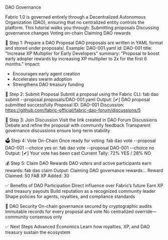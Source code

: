 DAO Governance

Fabric 1.0 is governed entirely through a Decentralized Autonomous Organization (DAO), ensuring that no centralized entity controls the platform.
This tutorial walks you through:
Submitting proposals
Discussing governance changes
Voting on-chain
Claiming DAO rewards

📝 Step 1: Prepare a DAO Proposal
DAO proposals are written in YAML format and stored under proposals/.
Example: DAO-001.yaml
id: DAO-001
title: "Increase XP Multiplier for Early Developers"
summary: "Proposal to boost early adopter rewards by increasing XP multiplier to 2x for the first 6 months."
impact:
  - Encourages early agent creation
  - Accelerates swarm adoption
  - Strengthens DAO treasury funding

🚀 Step 2: Submit Proposal
Submit a proposal using the Fabric CLI:
fab dao submit --proposal proposals/DAO-001.yaml
Output:
[✔] DAO proposal submitted successfully
Proposal ID: DAO-001
Discussion: https://github.com/fabric-official/fabric-dao-forum/discussions/5

💬 Step 3: Join Discussion
Visit the link created in DAO Forum Discussions
Debate and refine the proposal with community feedback
Transparent governance discussions ensure long-term stability

🗳️ Step 4: Vote On-Chain
Once ready for voting:
fab dao vote --proposal DAO-001 --choice yes
or:
fab dao vote --proposal DAO-001 --choice no
Output:
[✔] Your vote has been cast
Current Tally: 72% YES / 28% NO

💰 Step 5: Claim DAO Rewards
DAO voters and active participants earn rewards:
fab dao claim
Output:
Claiming DAO governance rewards...
Reward Claimed: 50 FAB
XP Added: 30

✅ Benefits of DAO Participation
Direct influence over Fabric’s future
Earn XP and treasury payouts
Build reputation as a recognized community leader
Shape policies for agents, royalties, and compliance standards

🔑 DAO Security
On-chain governance secured by cryptographic audits
Immutable records for every proposal and vote
No centralized override—community consensus only

✅ Next Steps
Advanced Economics
Learn how royalties, XP, and DAO treasury sustain the ecosystem

